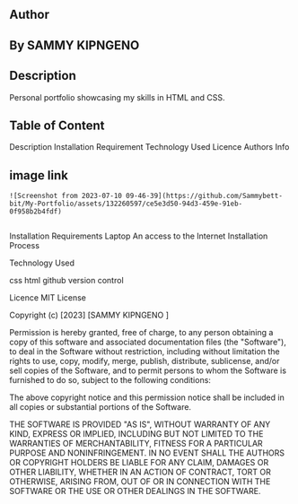## Author
## By SAMMY KIPNGENO
## Description
Personal portfolio showcasing my skills in HTML and CSS.
## Table of Content
Description
Installation Requirement
Technology Used 
Licence
Authors Info


## image link

```
![Screenshot from 2023-07-10 09-46-39](https://github.com/Sammybett-bit/My-Portfolio/assets/132260597/ce5e3d50-94d3-459e-91eb-0f958b2b4fdf)


```

Installation Requirements
Laptop
An access to the Internet
Installation Process

Technology Used

css
html
github
version control

Licence
MIT License

Copyright (c) [2023] [SAMMY KIPNGENO ]

Permission is hereby granted, free of charge, to any person obtaining a copy
of this software and associated documentation files (the "Software"), to deal
in the Software without restriction, including without limitation the rights
to use, copy, modify, merge, publish, distribute, sublicense, and/or sell
copies of the Software, and to permit persons to whom the Software is
furnished to do so, subject to the following conditions:

The above copyright notice and this permission notice shall be included in all
copies or substantial portions of the Software.

THE SOFTWARE IS PROVIDED "AS IS", WITHOUT WARRANTY OF ANY KIND, EXPRESS OR
IMPLIED, INCLUDING BUT NOT LIMITED TO THE WARRANTIES OF MERCHANTABILITY,
FITNESS FOR A PARTICULAR PURPOSE AND NONINFRINGEMENT. IN NO EVENT SHALL THE
AUTHORS OR COPYRIGHT HOLDERS BE LIABLE FOR ANY CLAIM, DAMAGES OR OTHER
LIABILITY, WHETHER IN AN ACTION OF CONTRACT, TORT OR OTHERWISE, ARISING FROM,
OUT OF OR IN CONNECTION WITH THE SOFTWARE OR THE USE OR OTHER DEALINGS IN THE
SOFTWARE.